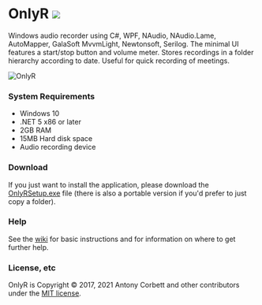 # OnlyR <img src="https://ci.appveyor.com/api/projects/status/ap0q5inx86kofqwi?svg=true">

Windows audio recorder using C#, WPF, NAudio, NAudio.Lame, AutoMapper, GalaSoft MvvmLight, Newtonsoft, Serilog. The minimal UI features a start/stop button and volume meter. Stores recordings in a folder hierarchy according to date. Useful for quick recording of meetings.

<img src="http://cv8.org.uk/soundbox/OnlyR/Images/OnlyR04.png" alt="OnlyR"> 

### System Requirements

* Windows 10
* .NET 5 x86 or later
* 2GB RAM
* 15MB Hard disk space
* Audio recording device

### Download

If you just want to install the application, please download the [OnlyRSetup.exe](https://github.com/AntonyCorbett/OnlyR/releases/latest) file (there is also a portable version if you'd prefer to just copy a folder).

### Help

See the [wiki](https://github.com/AntonyCorbett/OnlyR/wiki) for basic instructions and for information on where to get further help.

### License, etc

OnlyR is Copyright &copy; 2017, 2021 Antony Corbett and other contributors under the [MIT license](LICENSE).
